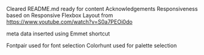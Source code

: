 Cleared README.md ready for content
Acknowledgements
Responsiveness based on Responsive Flexbox Layout from https://www.youtube.com/watch?v=S0a7PEOi0do

meta data inserted using Emmet shortcut

Fontpair used for font selection
Colorhunt used for palette selection